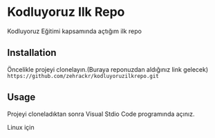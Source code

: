 # Kodluyoruz Ilk Repo
 Kodluyoruz Eğitimi kapsamında açtığım ilk repo

## Installation
Öncelikle projeyi clonelayın.(Buraya reponuzdan aldığınız link gelecek)
```https://github.com/zehrackr/kodluyoruzilkrepo.git```

## Usage
Projeyi cloneladıktan sonra Visual Stdio Code programında açınız.

Linux için



